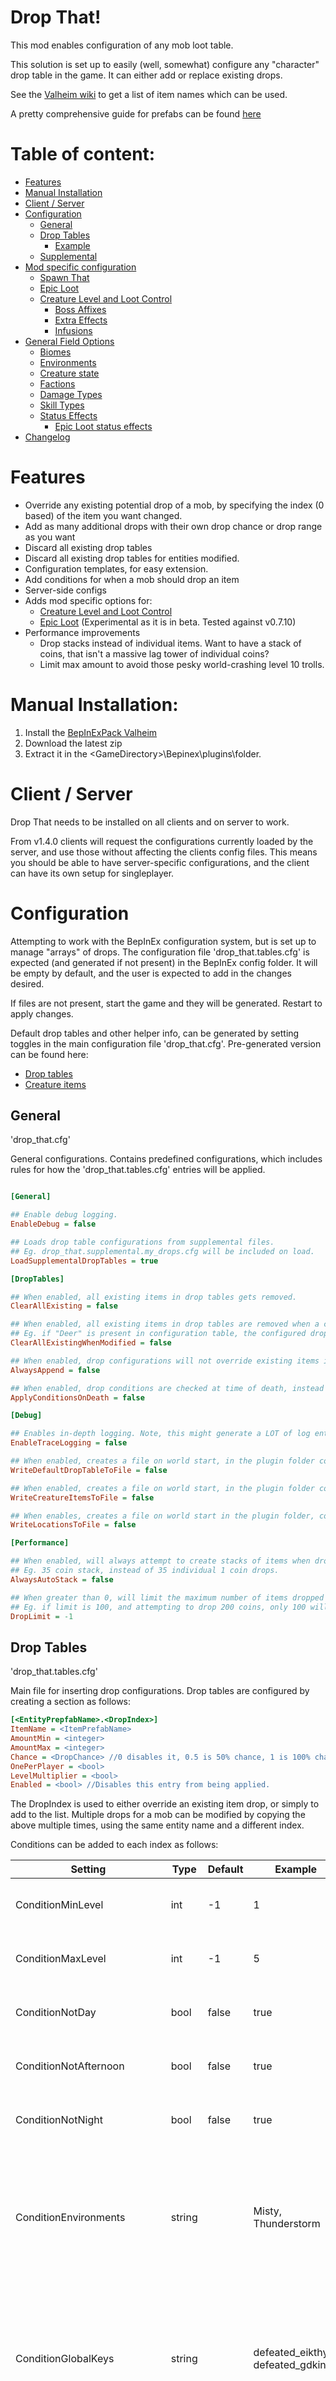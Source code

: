 # Drop That! 

This mod enables configuration of any mob loot table.

This solution is set up to easily (well, somewhat) configure any "character" drop table in the game. It can either add or replace existing drops.

See the [Valheim wiki](https://github.com/Valheim-Modding/Wiki/wiki/ObjectDB-Table) to get a list of item names which can be used.

A pretty comprehensive guide for prefabs can be found [here](https://gist.github.com/Sonata26/e2b85d53e125fb40081b18e2aee6d584)

# Table of content:
- [Features](#Features)
- [Manual Installation](#Manual-Installation)
- [Client / Server](#client--server)
- [Configuration](#Configuration)
	- [General](#General)
	- [Drop Tables](#Drop-Tables)
		- [Example](#Example) 
	- [Supplemental](#supplemental)
- [Mod specific configuration](#mod-specific-configuration)
	- [Spawn That](#spawn-that)
	- [Epic Loot](#epic-loot)
	- [Creature Level and Loot Control](#creature-level-and-loot-control)
		- [Boss Affixes](#boss-affixes)
		- [Extra Effects](#extra-effects)
		- [Infusions](#infusions)
- [General Field Options](#general-field-options)
	- [Biomes](#biomes)
	- [Environments](#environments)
	- [Creature state](#creature-state)
	- [Factions](#factions)
	- [Damage Types](#damage-types)
	- [Skill Types](#skill-types)
	- [Status Effects](#status-effects)
		- [Epic Loot status effects](#epic-loot-status-effects)
- [Changelog](#changelog)

# Features

- Override any existing potential drop of a mob, by specifying the index (0 based) of the item you want changed.
- Add as many additional drops with their own drop chance or drop range as you want
- Discard all existing drop tables
- Discard all existing drop tables for entities modified.
- Configuration templates, for easy extension.
- Add conditions for when a mob should drop an item
- Server-side configs
- Adds mod specific options for: 
	- [Creature Level and Loot Control](https://valheim.thunderstore.io/package/Smoothbrain/CreatureLevelAndLootControl/)
	- [Epic Loot](https://valheim.thunderstore.io/package/RandyKnapp/EpicLoot/) (Experimental as it is in beta. Tested against v0.7.10)
- Performance improvements
	- Drop stacks instead of individual items. Want to have a stack of coins, that isn't a massive lag tower of individual coins?
	- Limit max amount to avoid those pesky world-crashing level 10 trolls.

# Manual Installation:

1. Install the [BepInExPack Valheim](https://valheim.thunderstore.io/package/denikson/BepInExPack_Valheim/)
2. Download the latest zip
3. Extract it in the \<GameDirectory\>\Bepinex\plugins\folder.

# Client / Server

Drop That needs to be installed on all clients and on server to work.

From v1.4.0 clients will request the configurations currently loaded by the server, and use those without affecting the clients config files.
This means you should be able to have server-specific configurations, and the client can have its own setup for singleplayer.

# Configuration

Attempting to work with the BepInEx configuration system, but is set up to manage "arrays" of drops.
The configuration file 'drop_that.tables.cfg' is expected (and generated if not present) in the BepInEx config folder. It will be empty by default, and the user is expected to add in the changes desired.

If files are not present, start the game and they will be generated.
Restart to apply changes.

Default drop tables and other helper info, can be generated by setting toggles in the main configuration file 'drop_that.cfg'.
Pre-generated version can be found here: 
- [Drop tables](https://gist.github.com/ASharpPen/2ce7916a79ed7633c95d991a3c6b4b44)
- [Creature items](https://gist.github.com/ASharpPen/71f6e12bc997ccf5c87d1c27c3a09138) 

## General

'drop_that.cfg'

General configurations. Contains predefined configurations, which includes rules for how the 'drop_that.tables.cfg' entries will be applied.

``` INI

[General]

## Enable debug logging.
EnableDebug = false

## Loads drop table configurations from supplemental files.
## Eg. drop_that.supplemental.my_drops.cfg will be included on load.
LoadSupplementalDropTables = true

[DropTables]

## When enabled, all existing items in drop tables gets removed.
ClearAllExisting = false

## When enabled, all existing items in drop tables are removed when a configuration for that entity exist. 
## Eg. if "Deer" is present in configuration table, the configured drops will be the only drops for "Deer".
ClearAllExistingWhenModified = false

## When enabled, drop configurations will not override existing items if their indexes match.
AlwaysAppend = false

## When enabled, drop conditions are checked at time of death, instead of at time of spawn.
ApplyConditionsOnDeath = false

[Debug]

## Enables in-depth logging. Note, this might generate a LOT of log entries.
EnableTraceLogging = false

## When enabled, creates a file on world start, in the plugin folder containing the default mob drop tables.
WriteDefaultDropTableToFile = false

## When enabled, creates a file on world start, in the plugin folder containing items of mobs that have drop tables.
WriteCreatureItemsToFile = false

## When enables, creates a file on world start in the plugin folder, containing the name of each location in the game.
WriteLocationsToFile = false

[Performance]

## When enabled, will always attempt to create stacks of items when dropping, instead of creating items one by one.
## Eg. 35 coin stack, instead of 35 individual 1 coin drops.
AlwaysAutoStack = false

## When greater than 0, will limit the maximum number of items dropped at a time. This is intended for guarding against multipliers.
## Eg. if limit is 100, and attempting to drop 200 coins, only 100 will be dropped.
DropLimit = -1

```

## Drop Tables 

'drop_that.tables.cfg'

Main file for inserting drop configurations.
Drop tables are configured by creating a section as follows:

``` INI
[<EntityPrepfabName>.<DropIndex>]
ItemName = <ItemPrefabName>
AmountMin = <integer>
AmountMax = <integer>
Chance = <DropChance> //0 disables it, 0.5 is 50% chance, 1 is 100% chance.
OnePerPlayer = <bool>
LevelMultiplier = <bool>
Enabled = <bool> //Disables this entry from being applied.
```
The DropIndex is used to either override an existing item drop, or simply to add to the list.
Multiple drops for a mob can be modified by copying the above multiple times, using the same entity name and a different index.

Conditions can be added to each index as follows:

| Setting | Type | Default | Example | Description |
| --- | --- | --- | --- | --- |
| ConditionMinLevel | int | -1 | 1 | Minimum level of mob for which item drops |
| ConditionMaxLevel | int | -1 | 5 | Maximum level of mob for which item drops |
| ConditionNotDay | bool | false | true | If true, will not drop during daytime |
| ConditionNotAfternoon | bool | false | true | If true, will not drop during afternoon |
| ConditionNotNight | bool | false | true | If true, will not drop during afternoon |
| ConditionEnvironments | string | | Misty, Thunderstorm | Array of environment names that allow the item to drop while they are active. Leave empty to always allow |
| ConditionGlobalKeys | string | | defeated_eikthyr, defeated_gdking | Array of global keys names that allow the item to drop while they are active. Leave empty to always allow |
| ConditionBiomes | string | | Meadows, Swamp | Array of biome names that allow the item to drop while they are active. Leave empty to always allow |
| ConditionCreatureStates | string | | Tamed, Event | Array of creature states for which the item drop. If empty, allows all |
| ConditionNotCreatureStates | string | | Tamed, Event | Array of creature states for which the item will not drop. If empty, allows all |
| ConditionHasItem | string | | skeleton_bow |  Array of items (prefab names) that will enable this drop. If empty, allows all |
| ConditionFaction | string | | Undead, Boss | Array of factions that will enable this drop. If empty, allows all |
| ConditionNotFaction | string | | Undead, Boss | Array of factions that will disable this drop. If empty, this condition is ignored |
| ConditionLocation | string | | Runestone_Boars, FireHole | Array of location names. When mob spawned in one of the listed locations, this drop is enabled |
| ConditionKilledByDamageType | string | | Blunt, Fire | Array of damage types that will enable this drop, if they were part of the final killing blow. If empty, allows all |
| ConditionKilledWithStatus | string | | Burning, Smoked | Array of statuses that mob had any of while dying, to enable this drop. If empty, allows all |
| ConditionKilledWithStatuses | string | | Burning, Smoked | Array of statuses that mob must have had all of while dying, to enable this drop. If empty, allows all |
| ConditionKilledBySkillType | string | | Swords, Unarmed | Array of skill types that will enable this drop, if they were listed as the skill causing the damage of the final killing blow. If empty, allows all |
| SetQualityLevel | int | -1 | 10 | Sets the quality level of the item. If 0 or less, this setting is ignored |
| SetAmountLimit | int | -1 | 200 | Sets an absolute limit to the number of drops. This will stop multipliers from generating more than the amount set in this condition. Ignored if 0 or less |
| SetAutoStack | bool | false | true | If true, will attempt to stack items before dropping them. This means the item generation will only be run once per stack |

### Example

``` INI
[Draugr.0]
ItemName = Entrails
AmountMin = 1
AmountMax = 1
Chance = 1
OnePerPlayer = false
LevelMultiplier = true
Enabled = true

[Draugr.1]
ItemName = IronScrap
AmountMin = 1
AmountMax = 1
Chance = 1
OnePerPlayer = false
LevelMultiplier = true
Enabled = true

[Deer.5]
ItemName = Coins
AmountMin = 1
AmountMax = 100
Chance = 0.5
OnePerPlayer = false
LevelMultiplier = false
Enabled = true
ConditionMinLevel=1
ConditionMaxLevel=2
ConditionNotDay=false
ConditionNotNight=false
ConditionNotAfternoon=false
ConditionEnvironments=Misty
ConditionGlobalKeys=defeated_bonemass
ConditionBiomes=Blackforest,Meadows
```

## Supplemental

By default, Drop That will load additional configurations from configs with names prefixed with "drop_that.supplemental.".

This allows for adding your own custom templates to Drop That. Eg. "drop_that.supplemental.my_custom_configuration.cfg"

The supplemental configuration expects the same structure as "drop_that.tables.cfg".

# Mod specific configuration

Mod-specific configs can be added to each configuration entry as `[<EntityPrepfabName>.<DropIndex>.<ModName>]`
These are implemented soft-dependant, meaning if the mod is not present, the configuration will do nothing.

## Spawn That

Integrates features based on [Spawn That](https://valheim.thunderstore.io/package/ASharpPen/Spawn_That/).

| Setting | Type | Default | Example | Description |
| --- | --- | --- | --- | --- |
| ConditionTemplateId | string | | MyTemplateId, 1234 | Array of Spawn That TemplateId values to enable to drop for |

Example of Eikthyr dropping ore only when spawned by an existing spawn that template with an assigned template id.

``` INI
[Eikthyr.10]
ItemName = CopperOre

[Eikthyr.10.SpawnThat]
ConditionTemplateId=SomeTemplateIdForEikthyr
```

Example files for setting up a loot goblin can be found in the github example [here](https://github.com/ASharpPen/Valheim.DropThat/tree/master/Examples/Loot%20Goblin).

## Epic Loot

Integrates to magic item roll system from [Epic Loot](https://valheim.thunderstore.io/package/RandyKnapp/EpicLoot/). Allows for making items magic. See the mod page for more in-depth description of the magic system.

The items are first given a rarity level, based on the configured options.
The roll is done as a weighted distribution, meaning if you gave Magic 100 and Legendary 100, it would be 50% chance to become one of them. If you added Rare as 100, it would be 33% for any of them.

| Setting | Type | Default | Example | Description |
| --- | --- | --- | --- | --- |
| RarityWeightNone | float | 0 | 250 | Weight to use for rolling as a non-magic item |
| RarityWeightMagic | float | 0 | 100 | Weight to use for rolling as rarity 'Magic' |
| RarityWeightRare | float | 0 | 75 |  Weight to use for rolling as rarity 'Rare' |
| RarityWeightEpic | float | 0 | 50 | Weight to use for rolling as rarity 'Epic' |
| RarityWeightLegendary | float | 0 | 10 |  Weight to use for rolling as rarity 'Legendary' |
| RarityWeightUnique | float | 0 | 1 | Weight to use for rolling unique items from the UniqueIDs array. If item rolls as unique, a single id will be selected randomly from the UniqueIDs |
| UniqueIDs | string | | HeimdallLegs, RagnarLegs | Id's for unique legendaries from Epic Loot. Will drop as a non-magic item if the legendary does not meet its requirements |

Example of bonemass set to always drop a pair of epic pants.

``` INI
[Bonemass.10]
ItemName = ArmorBronzeLegs

[Bonemass.10.EpicLoot]
RarityWeightEpic = 1
```

## Creature Level and Loot Control

Additional conditions for [Creature Level and Loot Control](https://valheim.thunderstore.io/package/Smoothbrain/CreatureLevelAndLootControl/).
See the mod nexus page for more in-depth documentation for the options.

| Setting | Type | Default | Example | Description |
| --- | --- | --- | --- | --- |
| ConditionBossAffix | string | | Reflective, Shielded | Array of boss affixes, for which item will drop |
| ConditionNotBossAffix | string | | Reflective, Shielded | Array of boss affixes, for which item will not drop. |
| ConditionInfusion | string | | Fire, Frost | Array of creature infusions, for which item will drop |
| ConditionNotInfusion | string | | Fire, Frost | of creature infusions, for which item will not drop |
| ConditionExtraEffect | string | | Quick, Curious | Array of creature extra effects, for which item will drop |
| ConditionNotExtraEffect | string | | Quick, Curious | Array of creature extra effects, for which item will not drop |

Example for boar which will drop iron scraps only when it has an Infusion.

``` INI
[Boar.0]
ItemName = IronScrap
Enabled = true
AmountMin = 1
AmountMax = 1
Chance = 1

[Boar.0.CreatureLevelAndLootControl]
ConditionNotInfusion = None
```

### Boss Affixes 

- None
- Reflective
- Shielded
- Mending
- Summoner
- Elementalist
- Enraged
- Twin

### Extra Effects 

- None
- Aggressive
- Quick
- Regenerating
- Curious
- Splitting
- Armored

### Infusions 

- None
- Lightning
- Fire
- Frost
- Poison
- Chaos
- Spirit

# General Field Options

## Biomes 

- Meadows
- Swamp
- Mountain
- Blackforest
- Plains
- AshLands
- DeepNorth
- Ocean
- Mistlands

## Environments 

- Clear
- Twilight_Clear
- Misty
- Darklands_dark
- Heath clear
- DeepForest Mist
- GDKing
- Rain
- LightRain
- ThunderStorm
- Eikthyr
- GoblinKing
- nofogts
- SwampRain
- Bonemass
- Snow
- Twilight_Snow
- Twilight_SnowStorm
- SnowStorm
- Moder
- Ashrain
- Crypt
- SunkenCrypt

## Creature state 

- Default
- Tamed
- Event

## Factions 

- Players
- AnimalsVeg
- ForestMonsters
- Undead
- Demon
- MountainMonsters
- SeaMonsters
- PlainsMonsters
- Boss

## Damage Types

-	Blunt
-	Slash
-	Pierce
-	Chop
-	Pickaxe
-	Fire
-	Frost
-	Lightning
-	Poison
-	Spirit
-	Physical (Blunt, Slash, Pierce, Chop and Pickaxe)
-	Elemental (Fire, Frost, Lightning)

## Skill Types

- Swords
- Knives
- Clubs
- Polearms
- Spears
- Blocking
- Axes
- Bows
- FireMagic
- FrostMagic
- Unarmed
- Pickaxes
- WoodCutting
- Jump
- Sneak
- Run
- Swim
	
## Status Effects 

Valheim status effect options are not easily identified. But this is a list of at least some of the possibilities.

- Burning
- Spirit
- Poison
- Frost
- Lightning
- Smoked
- Wet
- Rested
- Shelter
- CampFire
- Resting
- Cold
- Freezing
- Encumbered
- SoftDeath

### Epic Loot status effects: 

- Paralyze

# Changelog 
- v1.10.1: 
	- Fixed issue with Oozer not spawning more blobs when modified with Drop That. Turns out, not all drops are items. I encourage creative use of this knowledge, but wash my hands of the consequences.
	- Fixed unintended references to Spawn That, causing errors when not installed.
- v1.10.0: 
	- Optimized config sync.
	- Added settings for dropping items in stacks. Both global and/or per item.
	- Added settings for limiting max amount of a drop. Both global and/or per item.
	- Added conditions for killed while having specified statuses (eg. burning, smoked).
	- Added condition for killed by skill type (eg. swords, unarmed).
	- Added condition for killed by damage type (eg. blunt, fire).
	- Added condition for spawn location, and general setting for outputting all location names in a file.
	- Added setting "SetQualityLevel".
	- Added additional options for Epic Loot to roll specific unique legendaries.
- v1.9.0: 
	- Added conditions for creature faction.
	- Added support for Spawn That condition "ConditionTemplateId", allowing for drops only for a specific template.
	- Added sub-folder search for supplemental configs. It should now be possible to place Drop That supplemental files in any folder in the bepinex config folder.
- v1.8.2: 
	- Updated support for Epic Loot to v0.7.10. Added world luck factor to loot drops. Magic Items should no longer cause endless drops and error spam.
- v1.8.1: 
	- Fixed endless drop and error spam when Epic Loot was NOT installed.
- v1.8.0: 
	- Added support for Epic Loot.
- v1.7.0: 
	- Added conditions for mod Creature Level and Loot Control.
	- Improved config merging. Supplemental files interacting with same creature will now merge in item configs from each.
	- Rewrote internal configuration management to support soft-dependant, mod-specific configurations.
- v1.6.2: 
	- Fixed option AlwaysAppend being ignored.
	- Fixed drops with no configuration being discarded
- v1.6.1: 
	- Fixed empty ConditionHasItem not being considered "all allowed".
- v1.6.0: 
	- Added output file for creature items.
	- Added conditions for creature items (eg. skeleton_bow)
	- Added conditions for creature states (eg. tamed, event)
- v1.5.0: 
	- Adding option in drop_that.cfg to generate a file containing all default drop table items. Long missing feature, I know.
- v1.4.0: 
	- Server-to-client config synchronization added.
	- Removed option "LoadDropTableConfigsOnWorldStart". This will be done by default now (including the general config).
- v1.3.3: 
	- Fixed quality being set to 3 by mistake. Leftover from discarded feature, ups!
	- Fixed readme example.
- v1.3.0: 
	- Fixed lie about drop table configurations reloading on world start. It should work properly now!
	- Added support for setting drop conditions on each item
	- Added support for selecting whether to apply conditions at time of spawn or death.
- v1.2.0: 
	- Port and rewrite of configuration system from [Custom Raids](https://valheim.thunderstore.io/package/ASharpPen/Custom_Raids/)
	- Now supports loading of templates
	- Additional general configuration options
	- Now supports reloading of drop table configurations when reloading world. This means you can avoid having to completely restart the game if you only change the loot configs.
